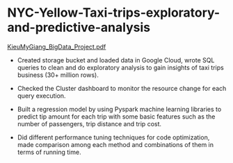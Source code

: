 # NYC-Yellow-Taxi-trips-exploratory-and-predictive-analysis
[KieuMyGiang_BigData_Project.pdf](https://github.com/kieumy179/NYC-Yellow-Taxi-trips-exploratory-and-predictive-analysis/files/8064119/KieuMyGiang_BigData_Project.pdf)


- Created storage bucket and loaded data in Google Cloud, wrote SQL queries to clean and do exploratory analysis to gain insights of taxi trips business (30+ million rows).

- Checked the Cluster dashboard to monitor the resource change for each query execution.

- Built a regression model by using Pyspark machine learning libraries to predict tip amount for each trip with some basic features such as the number of passengers, trip distance and trip cost.

- Did different performance tuning techniques for code optimization, made comparison among each method and combinations of them in terms of running time.
